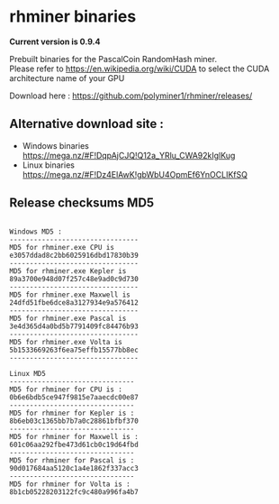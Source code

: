 # rhminer binaries 

**Current version is 0.9.4** <br>

Prebuilt binaries for the PascalCoin RandomHash miner.<br> 
Please refer to https://en.wikipedia.org/wiki/CUDA to select the CUDA architecture name of your GPU

Download here : https://github.com/polyminer1/rhminer/releases/<br>
## Alternative download site : 
* Windows binaries https://mega.nz/#F!DqpAjCJQ!Q12a_YRlu_CWA92kIglKug
* Linux binaries https://mega.nz/#F!Dz4ElAwK!gbWbU4OpmEf6YnOCLIKfSQ
 
## Release checksums MD5 
``` 
 
Windows MD5 : 
-------------------------------- 
MD5 for rhminer.exe CPU is 
e3057ddad8c2bb6025916dbd17830b39
-------------------------------- 
MD5 for rhminer.exe Kepler is 
89a3700e948d07f257c48e9ad0c9d730
-------------------------------- 
MD5 for rhminer.exe Maxwell is 
24dfd51fbe6dce8a3127934e9a576412
-------------------------------- 
MD5 for rhminer.exe Pascal is 
3e4d365d4a0bd5b7791409fc84476b93
-------------------------------- 
MD5 for rhminer.exe Volta is 
5b1533669263f6ea75effb15577bb8ec
-------------------------------- 
 
Linux MD5 
-------------------------------
MD5 for rhminer for CPU is :
0b6e6bdb5ce947f9815e7aaecdc00e87
-------------------------------
MD5 for rhminer for Kepler is :
8b6eb03c1365bb7b7a0c28861bfbf370
-------------------------------
MD5 for rhminer for Maxwell is :
601c06aa292fbe473d61cb0c19d64fbd
-------------------------------
MD5 for rhminer for Pascal is :
90d017684aa5120c1a4e1862f337acc3
-------------------------------
MD5 for rhminer for Volta is :
8b1cb05228203122fc9c480a996fa4b7
``` 
